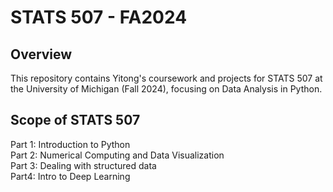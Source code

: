 # STATS 507 - FA2024

## Overview
This repository contains Yitong's coursework and projects for STATS 507 at the University of Michigan (Fall 2024), focusing on Data Analysis in Python.

## Scope of STATS 507
Part 1: Introduction to Python  
Part 2: Numerical Computing and Data Visualization  
Part 3: Dealing with structured data  
Part4: Intro to Deep Learning  
